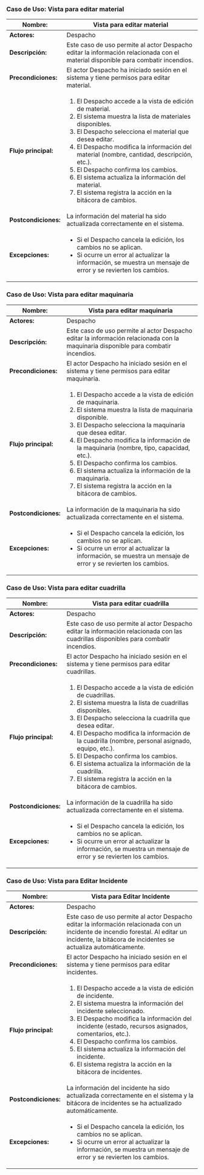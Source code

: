 ### Caso de Uso: Vista para editar material

| **Nombre:** | Vista para editar material |
| --- | --- |
| **Actores:** | Despacho |
| **Descripción:** | Este caso de uso permite al actor Despacho editar la información relacionada con el material disponible para combatir incendios. |
| **Precondiciones:** | El actor Despacho ha iniciado sesión en el sistema y tiene permisos para editar material. |
| **Flujo principal:** |<ol><li> El Despacho accede a la vista de edición de material.</li><li> El sistema muestra la lista de materiales disponibles.</li><li> El Despacho selecciona el material que desea editar.</li><li> El Despacho modifica la información del material (nombre, cantidad, descripción, etc.).</li><li> El Despacho confirma los cambios.</li><li> El sistema actualiza la información del material.</li><li> El sistema registra la acción en la bitácora de cambios.</li></ol> |
| **Postcondiciones:** | La información del material ha sido actualizada correctamente en el sistema. |
| **Excepciones:** |<ul><li> Si el Despacho cancela la edición, los cambios no se aplican.</li><li> Si ocurre un error al actualizar la información, se muestra un mensaje de error y se revierten los cambios.</li></ul> |

### Caso de Uso: Vista para editar maquinaria

| **Nombre:** | Vista para editar maquinaria |
| --- | --- |
| **Actores:** | Despacho |
| **Descripción:** | Este caso de uso permite al actor Despacho editar la información relacionada con la maquinaria disponible para combatir incendios. |
| **Precondiciones:** | El actor Despacho ha iniciado sesión en el sistema y tiene permisos para editar maquinaria. |
| **Flujo principal:** |<ol><li> El Despacho accede a la vista de edición de maquinaria.</li><li> El sistema muestra la lista de maquinaria disponible.</li><li> El Despacho selecciona la maquinaria que desea editar.</li><li> El Despacho modifica la información de la maquinaria (nombre, tipo, capacidad, etc.).</li><li> El Despacho confirma los cambios.</li><li> El sistema actualiza la información de la maquinaria.</li><li> El sistema registra la acción en la bitácora de cambios.</li></ol> |
| **Postcondiciones:** | La información de la maquinaria ha sido actualizada correctamente en el sistema. |
| **Excepciones:** |<ul><li> Si el Despacho cancela la edición, los cambios no se aplican.</li><li> Si ocurre un error al actualizar la información, se muestra un mensaje de error y se revierten los cambios.</li></ul> |

### Caso de Uso: Vista para editar cuadrilla

| **Nombre:** | Vista para editar cuadrilla |
| --- | --- |
| **Actores:** | Despacho |
| **Descripción:** | Este caso de uso permite al actor Despacho editar la información relacionada con las cuadrillas disponibles para combatir incendios. |
| **Precondiciones:** | El actor Despacho ha iniciado sesión en el sistema y tiene permisos para editar cuadrillas. |
| **Flujo principal:** |<ol><li> El Despacho accede a la vista de edición de cuadrillas.</li><li> El sistema muestra la lista de cuadrillas disponibles.</li><li> El Despacho selecciona la cuadrilla que desea editar.</li><li> El Despacho modifica la información de la cuadrilla (nombre, personal asignado, equipo, etc.).</li><li> El Despacho confirma los cambios.</li><li> El sistema actualiza la información de la cuadrilla.</li><li> El sistema registra la acción en la bitácora de cambios.</li></ol> |
| **Postcondiciones:** | La información de la cuadrilla ha sido actualizada correctamente en el sistema. |
| **Excepciones:** |<ul><li> Si el Despacho cancela la edición, los cambios no se aplican.</li><li> Si ocurre un error al actualizar la información, se muestra un mensaje de error y se revierten los cambios.</li></ul> |

### Caso de Uso: Vista para Editar Incidente

| **Nombre:** | Vista para Editar Incidente |
| --- | --- |
| **Actores:** | Despacho |
| **Descripción:** | Este caso de uso permite al actor Despacho editar la información relacionada con un incidente de incendio forestal. Al editar un incidente, la bitácora de incidentes se actualiza automáticamente. |
| **Precondiciones:** | El actor Despacho ha iniciado sesión en el sistema y tiene permisos para editar incidentes. |
| **Flujo principal:** |<ol><li> El Despacho accede a la vista de edición de incidente.</li><li> El sistema muestra la información del incidente seleccionado.</li><li> El Despacho modifica la información del incidente (estado, recursos asignados, comentarios, etc.).</li><li> El Despacho confirma los cambios.</li><li> El sistema actualiza la información del incidente.</li><li> El sistema registra la acción en la bitácora de incidentes.</li></ol> |
| **Postcondiciones:** | La información del incidente ha sido actualizada correctamente en el sistema y la bitácora de incidentes se ha actualizado automáticamente. |
| **Excepciones:** |<ul><li> Si el Despacho cancela la edición, los cambios no se aplican.</li><li> Si ocurre un error al actualizar la información, se muestra un mensaje de error y se revierten los cambios.</li></ul> |
